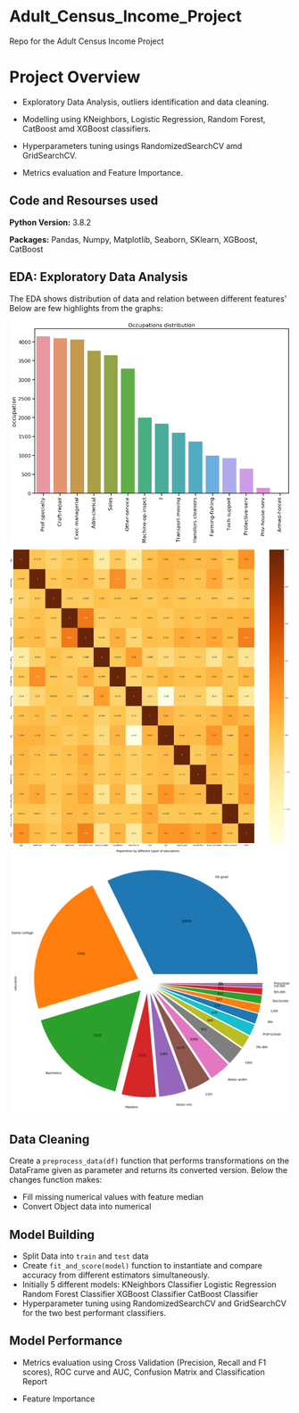 # Adult_Census_Income_Project
Repo for the Adult Census Income Project 

# Project Overview

* Exploratory Data Analysis, outliers identification and data cleaning.

* Modelling using KNeighbors, Logistic Regression, Random Forest, CatBoost amd XGBoost classifiers.

* Hyperparameters tuning usings RandomizedSearchCV amd  GridSearchCV.

* Metrics evaluation and Feature Importance.

## Code and Resourses used

**Python Version:** 3.8.2

**Packages:** Pandas, Numpy, Matplotlib, Seaborn, SKlearn, XGBoost, CatBoost

## EDA: Exploratory Data Analysis
The EDA shows distribution of data and relation between different features' Below are few highlights from the graphs:

![alt text](https://github.com/davideragone/Adult_Census_-Income_-Project/blob/main/Pictures/bar_occupation.png "Different Occupations")
![alt text](https://github.com/davideragone/Adult_Census_-Income_-Project/blob/main/Pictures/corr_matrix.png "Correlation Matrix")
![alt text](https://github.com/davideragone/Adult_Census_-Income_-Project/blob/main/Pictures/pie_plot_education.png "Education pie chart")


## Data Cleaning
Create a `preprocess_data(df)` function that performs transformations on the DataFrame given as parameter and returns its converted version. Below the changes function makes:

* Fill missing numerical values with feature median
* Convert Object data into numerical

## Model Building 

* Split Data into `train` and `test` data
* Create `fit_and_score(model)` function to instantiate and compare accuracy from different estimators simultaneously.
* Initially 5 different models:
KNeighbors Classifier 
Logistic Regression
Random Forest Classifier
XGBoost Classifier
CatBoost Classifier
* Hyperparameter tuning using RandomizedSearchCV and GridSearchCV for the two best performant classifiers.

## Model Performance

* Metrics evaluation using Cross Validation (Precision, Recall and F1 scores), ROC curve and AUC, Confusion Matrix and Classification Report

* Feature Importance
